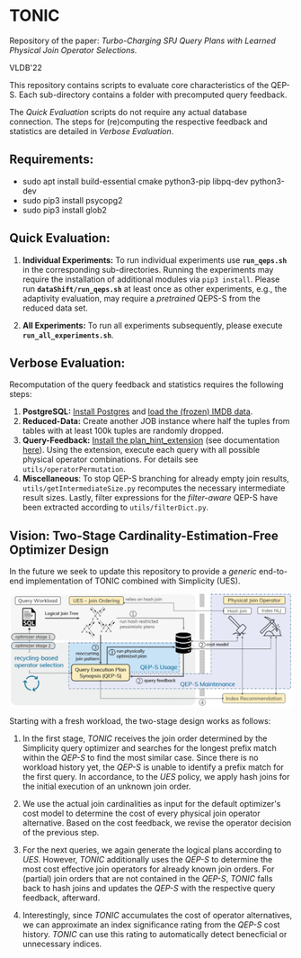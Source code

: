 # TONIC
Repository of the paper: <em>Turbo-Charging SPJ Query Plans with Learned Physical Join Operator Selections.</em>


VLDB'22


This repository contains scripts to evaluate core characteristics of the QEP-S. Each sub-directory contains a folder with precomputed query feedback.

The <em> Quick Evaluation</em> scripts do not require any actual database connection. The steps for (re)computing the respective feedback and statistics are detailed in <em> Verbose Evaluation</em>.

## Requirements: ##
- sudo apt install build-essential cmake python3-pip libpq-dev python3-dev
- sudo pip3 install psycopg2
- sudo pip3 install glob2 


## Quick Evaluation: 

1. **Individual Experiments:** To run individual experiments use **`run_qeps.sh`** in the corresponding sub-directories. Running the experiments may require the installation of additional modules via `pip3 install`. Please run **`dataShift/run_qeps.sh`** at least once as other experiments, e.g., the adaptivity evaluation, may require a <em>pretrained</em> QEPS-S from the reduced data set.

2. **All Experiments:** To run all experiments subsequently, please execute **`run_all_experiments.sh`**.



## Verbose Evaluation: 

Recomputation of the query feedback and statistics requires the following steps:

1. **PostgreSQL:** [Install Postgres](https://www.postgresql.org/download/linux/ubuntu/) and [load the (frozen) IMDB data](https://github.com/gregrahn/join-order-benchmark).
2. **Reduced-Data:** Create another JOB instance where half the tuples from tables with at least 100k tuples are randomly dropped.
3. **Query-Feedback:** [Install the plan_hint_extension](https://github.com/ossc-db/pg_hint_plan) (see documentation [here](https://pghintplan.osdn.jp/pg_hint_plan.html)). Using the extension, execute each query with all possible physical operator combinations. For details see `utils/operatorPermutation`.
4. **Miscellaneous**: To stop QEP-S branching for already empty join results, `utils/getIntermediateSize.py` recomputes the necessary intermediate result sizes. Lastly, filter expressions for the <em>filter-aware</em> QEP-S have been extracted according to `utils/filterDict.py`.


## Vision: Two-Stage Cardinality-Estimation-Free Optimizer Design
In the future we seek to update this repository to provide a <em>generic</em> end-to-end implementation of TONIC combined with Simplicity (UES). 


<img src="./figures/twostagedesign.png" width="750"/>


Starting with a fresh workload, the two-stage design works as follows: 



1. In the first stage, <em>TONIC</em> receives the join order determined by the Simplicity query optimizer and searches for the longest prefix match within the  <em>QEP-S</em> to find the most similar case. Since there is no workload history yet, the <em>QEP-S</em> is unable to identify a prefix match for the first query. In accordance, to the <em>UES</em> policy, we apply hash joins for the initial execution of an unknown join order.

2. We use the actual join cardinalities as input for the default optimizer's cost model to determine the cost of every physical join operator alternative. Based on the cost feedback, we revise the operator decision of the previous step. 

3. For the next queries, we again generate the logical plans according to <em>UES</em>. 
However, <em>TONIC</em> additionally uses the <em>QEP-S</em> to determine the most cost effective join operators for already known join orders. For (partial) join orders that are not contained in the <em>QEP-S</em>, <em>TONIC</em> falls back to hash joins and updates the <em>QEP-S</em> with the respective query feedback, afterward. 

4. Interestingly, since <em>TONIC</em> accumulates the cost of operator alternatives, we can approximate an index significance rating from the <em>QEP-S</em> cost history. <em>TONIC</em> can use this rating to automatically detect benecficial or unnecessary indices.
